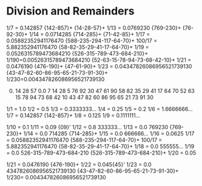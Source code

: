 # Division and Remainders

1/7  = 0.142857                   {142-857}+ {14-28-57}+
1/13 = 0.0769230                  {769-230}+ {76-92-30}+
1/14 = 0.0714285                  {714-285}+ {71-42-85}+
1/17 = 0.05882352941176470        {588-235-294-117-64-70}+
100/17 = 5.882352941176470        {58-82-35-29-41-17-64-70}+
1/19 = 0.0526315789473684210      {526-315-789-473-684-210}+
1/190=0.00526315789473684210      {52-63-15-78-94-73-68-42-10}+
1/21 = 0.0476190                  {476-190}+ {47-61-90}+
1/23 = 0.04347826086956521739130  {43-47-82-60-86-95-65-21-73-91-30}+
1/230=0.004347826086956521739130

0. 14 28 57
0.0 7 14 28 5
76 92 30
47 61 90
58 82 35 29 41 17 64 70
52 63 15 78 94 73 68 42 10
43 47 82 60 86 95 65 21 73 91 30




1/1 = 1.0
1/2 = 0.5
1/3 = 0.3333333...
1/4 = 0.25
1/5 = 0.2
1/6 = 1.6666666...
1/7 = 0.142857 {142-857}+
1/8 = 0.125
1/9 = 0.1111111...

1/10 = 0.1
1/11 = 0.09 {09}'
1/12 = 0.8 333333...
1/13 = 0.0 769230 {769-230}+
1/14 = 0.0 714285 {714-285}+
1/15 = 0.0 666666...
1/16 = 0.0625
1/17 = 0.05882352941176470 {588-235-294-117-64-70}+
100/17 = 5.882352941176470 {58-82-35-29-41-17-64-70}+
1/18 = 0.0 555555...
1/19 = 0.0 526-315-789-473-684-210 {526-315-789-473-684-210}+
1/20 = 0.05

1/21 = 0.0476190 {476-190}+
1/22 = 0.045{45}'
1/23 = 0.0 4347826086956521739130 {43-47-82-60-86-95-65-21-73-91-30}+
1/230= 0.004347826086956521739130
